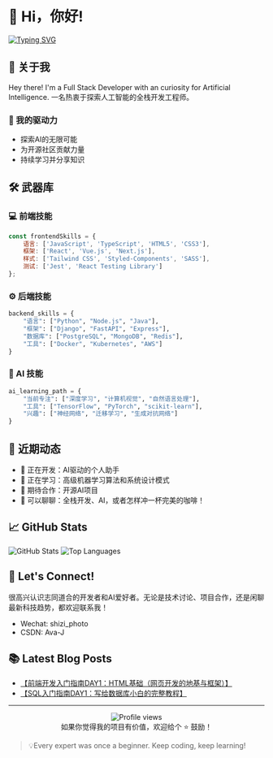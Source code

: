 # 👋 Hi，你好!

[![Typing SVG](https://readme-typing-svg.demolab.com?font=Fira+Code&pause=1000&width=435&lines=Full+Stack+Developer;AI+Enthusiast;Eternal+Learner;Code+Craftsman)](https://git.io/typing-svg)

## 🚀 关于我

Hey there! I'm a Full Stack Developer with an curiosity for Artificial Intelligence.
一名热衷于探索人工智能的全栈开发工程师。

### 🎯 我的驱动力
- 探索AI的无限可能
- 为开源社区贡献力量
- 持续学习并分享知识


## 🛠️ 武器库

### 💻 前端技能
```javascript
const frontendSkills = {
    语言: ['JavaScript', 'TypeScript', 'HTML5', 'CSS3'],
    框架: ['React', 'Vue.js', 'Next.js'],
    样式: ['Tailwind CSS', 'Styled-Components', 'SASS'],
    测试: ['Jest', 'React Testing Library']
};
```

### ⚙️ 后端技能
```python
backend_skills = {
    "语言": ["Python", "Node.js", "Java"],
    "框架": ["Django", "FastAPI", "Express"],
    "数据库": ["PostgreSQL", "MongoDB", "Redis"],
    "工具": ["Docker", "Kubernetes", "AWS"]
}
```

### 🤖 AI 技能
```python
ai_learning_path = {
    "当前专注": ["深度学习", "计算机视觉", "自然语言处理"],
    "工具": ["TensorFlow", "PyTorch", "scikit-learn"],
    "兴趣": ["神经网络", "迁移学习", "生成对抗网络"]
}
```

## 🌟 近期动态

- 🔭 正在开发：AI驱动的个人助手
- 🌱 正在学习：高级机器学习算法和系统设计模式
- 👯 期待合作：开源AI项目
- 💬 可以聊聊：全栈开发、AI，或者怎样冲一杯完美的咖啡！

## 📈 GitHub Stats

![GitHub Stats](https://github-readme-stats.vercel.app/api?username=Ava-Jia&show_icons=true&theme=radical)
![Top Languages](https://github-readme-stats.vercel.app/api/top-langs/?username=Ava-Jia&layout=compact&theme=radical)

## 🤝 Let's Connect!

很高兴认识志同道合的开发者和AI爱好者。无论是技术讨论、项目合作，还是闲聊最新科技趋势，都欢迎联系我！

- Wechat: shizi_photo
- CSDN: Ava-J

## 📚 Latest Blog Posts
<!-- BLOG-POST-LIST:START -->
<ul>
<li><a target="_blank" href="https://blog.csdn.net/m0_63887085/article/details/143921379">【前端开发入门指南DAY1：HTML基础（网页开发的地基与框架）】</a></li>
<li><a target="_blank" href="https://blog.csdn.net/m0_63887085/article/details/143715027">【SQL入门指南DAY1：写给数据库小白的完整教程】</a></li></ul>
<!-- BLOG-POST-LIST:END -->

---

<p align="center">
    <img src="https://komarev.com/ghpvc/?username=your-username&color=blueviolet" alt="Profile views"/>
    </br>
    如果你觉得我的项目有价值，欢迎给个 ⭐️ 鼓励！
</p>

> 💡Every expert was once a beginner. Keep coding, keep learning!
